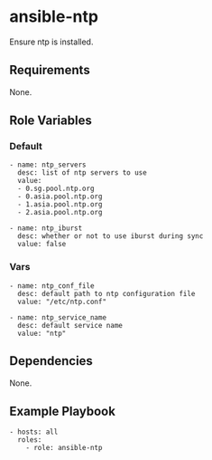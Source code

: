 # ansible-ntp #

Ensure ntp is installed.

## Requirements ##

None.

## Role Variables ##

### Default ###

    - name: ntp_servers
      desc: list of ntp servers to use
      value:
      - 0.sg.pool.ntp.org
      - 0.asia.pool.ntp.org
      - 1.asia.pool.ntp.org
      - 2.asia.pool.ntp.org

    - name: ntp_iburst
      desc: whether or not to use iburst during sync
      value: false

### Vars ###

    - name: ntp_conf_file
      desc: default path to ntp configuration file
      value: "/etc/ntp.conf"

    - name: ntp_service_name
      desc: default service name
      value: "ntp"

## Dependencies ##

None.

## Example Playbook ##

    - hosts: all
      roles:
        - role: ansible-ntp
